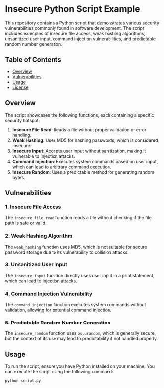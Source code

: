 # Insecure Python Script Example

This repository contains a Python script that demonstrates various security vulnerabilities commonly found in software development. The script includes examples of insecure file access, weak hashing algorithms, unsanitized user input, command injection vulnerabilities, and predictable random number generation.

## Table of Contents

- [Overview](#overview)
- [Vulnerabilities](#vulnerabilities)
- [Usage](#usage)
- [License](#license)

## Overview

The script showcases the following functions, each containing a specific security hotspot:

1. **Insecure File Read**: Reads a file without proper validation or error handling.
2. **Weak Hashing**: Uses MD5 for hashing passwords, which is considered insecure.
3. **Insecure Input**: Accepts user input without sanitization, making it vulnerable to injection attacks.
4. **Command Injection**: Executes system commands based on user input, which can lead to arbitrary command execution.
5. **Insecure Random**: Uses a predictable method for generating random bytes.

## Vulnerabilities

### 1. Insecure File Access
The `insecure_file_read` function reads a file without checking if the file path is safe or valid.

### 2. Weak Hashing Algorithm
The `weak_hashing` function uses MD5, which is not suitable for secure password storage due to its vulnerability to collision attacks.

### 3. Unsanitized User Input
The `insecure_input` function directly uses user input in a print statement, which can lead to injection attacks.

### 4. Command Injection Vulnerability
The `command_injection` function executes system commands without validation, allowing for potential command injection.

### 5. Predictable Random Number Generation
The `insecure_random` function uses `os.urandom`, which is generally secure, but the context of its use may lead to predictability if not handled properly.

## Usage

To run the script, ensure you have Python installed on your machine. You can execute the script using the following command:

```bash
python script.py
